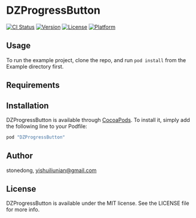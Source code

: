 # DZProgressButton

[![CI Status](http://img.shields.io/travis/stonedong/DZProgressButton.svg?style=flat)](https://travis-ci.org/stonedong/DZProgressButton)
[![Version](https://img.shields.io/cocoapods/v/DZProgressButton.svg?style=flat)](http://cocoapods.org/pods/DZProgressButton)
[![License](https://img.shields.io/cocoapods/l/DZProgressButton.svg?style=flat)](http://cocoapods.org/pods/DZProgressButton)
[![Platform](https://img.shields.io/cocoapods/p/DZProgressButton.svg?style=flat)](http://cocoapods.org/pods/DZProgressButton)

## Usage

To run the example project, clone the repo, and run `pod install` from the Example directory first.

## Requirements

## Installation

DZProgressButton is available through [CocoaPods](http://cocoapods.org). To install
it, simply add the following line to your Podfile:

```ruby
pod "DZProgressButton"
```

## Author

stonedong, yishuiliunian@gmail.com

## License

DZProgressButton is available under the MIT license. See the LICENSE file for more info.
